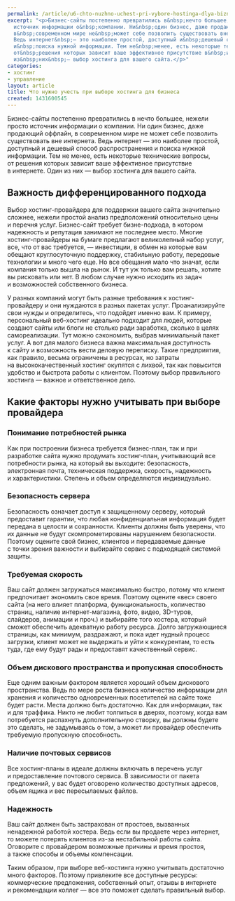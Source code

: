 ```yaml
---
permalink: /article/u6-chto-nuzhno-uchest-pri-vybore-hostinga-dlya-biznesa
excerpt: "<p>Бизнес-сайты постепенно превратились в&nbsp;нечто большее, нежели просто
  источник информации о&nbsp;компании. Ни&nbsp;один бизнес, даже продающий оффлайн,
  в&nbsp;современном мире не&nbsp;может себе позволить существовать вне интернета.
  Ведь интернет&nbsp;— это наиболее простой, доступный и&nbsp;дешевый способ распространения
  и&nbsp;поиска нужной информации. Тем не&nbsp;менее, есть некоторые технические вопросы,
  от&nbsp;решения которых зависит ваше эффективное присутствие в&nbsp;интернете. Один
  из&nbsp;них&nbsp;— выбор хостинга для вашего сайта.</p>"
categories:
- хостинг
- управление
layout: article
title: Что нужно учесть при выборе хостинга для бизнеса
created: 1431600545
---
```

<p>Бизнес-сайты постепенно превратились в&nbsp;нечто большее, нежели просто источник информации о&nbsp;компании. Ни&nbsp;один бизнес, даже продающий оффлайн, в&nbsp;современном мире не&nbsp;может себе позволить существовать вне интернета. Ведь интернет&nbsp;— это наиболее простой, доступный и&nbsp;дешевый способ распространения и&nbsp;поиска нужной информации. Тем не&nbsp;менее, есть некоторые технические вопросы, от&nbsp;решения которых зависит ваше эффективное присутствие в&nbsp;интернете. Один из&nbsp;них&nbsp;— выбор хостинга для вашего сайта.</p>
<h2>Важность дифференцированного подхода </h2>
<p>Выбор хостинг-провайдера для поддержки вашего сайта значительно сложнее, нежели простой анализ предположений относительно цены и&nbsp;перечня услуг. Бизнес-сайт требует бизне-подхода, в&nbsp;котором надежность и&nbsp;репутация занимают не&nbsp;последнее место. Многие хостинг-провайдеры на&nbsp;бумаге предлагают великолепный набор услуг, все, что от&nbsp;вас требуется,&nbsp;— инвестиции, в&nbsp;обмен на&nbsp;которые вам обещают круглосуточную поддержку, стабильную работу, передовые технологии и&nbsp;много чего еще. Но&nbsp;все обещания мало что значат, если компания только вышла на&nbsp;рынок. И&nbsp;тут уж&nbsp;только вам решать, хотите вы&nbsp;рисковать или нет. В&nbsp;любом случае нужно исходить из&nbsp;задач и&nbsp;возможностей собственного бизнеса. </p>
<p>У&nbsp;разных компаний могут быть разные требования к&nbsp;хостинг-провайдеру и&nbsp;они нуждаются в&nbsp;разных пакетах услуг. Проанализируйте свои нужды и&nbsp;определитесь, что подойдет именно вам. К&nbsp;примеру, персональный веб-хостинг идеально подходит для людей, которые создают сайты или блоги не&nbsp;столько ради заработка, сколько в&nbsp;целях самореализации. Тут можно сэкономить, выбрав минимальный пакет услуг. А&nbsp;вот для малого бизнеса важна максимальная доступность к&nbsp;сайту и&nbsp;возможность вести деловую переписку. Такие предприятия, как правило, весьма ограничены в&nbsp;ресурсах, но&nbsp;затраты на&nbsp;высококачественный хостинг окупятся с&nbsp;лихвой, так как повысится удобство и&nbsp;быстрота работы с&nbsp;клиентом. Поэтому выбор правильного хостинга&nbsp;— важное и&nbsp;ответственное дело.</p>
<h2>Какие факторы нужно учитывать при выборе провайдера</h2>
<h3>Понимание потребностей рынка</h3>
<p>Как при построении бизнеса требуется бизнес-план, так и&nbsp;при разработке сайта нужно продумать хостинг-план, учитывающий все потребности рынка, на&nbsp;который вы&nbsp;выходите: безопасность, электронная почта, техническая поддержка, скорость, надежность и&nbsp;характеристики. Степень и&nbsp;объем определяются индивидуально.</p>
<h3>Безопасность сервера</h3>
<p>Безопасность означает доступ к&nbsp;защищенному серверу, который предоставит гарантии, что любая конфиденциальная информация будет передана в&nbsp;целости и&nbsp;сохранности. Клиенты должны быть уверены, что их&nbsp;данные не&nbsp;будут скомпрометированы нарушением безопасности. Поэтому оцените свой бизнес, клиентов и&nbsp;передаваемые данные с&nbsp;точки зрения важности и&nbsp;выбирайте сервис с&nbsp;подходящей системой защиты.</p>
<h3>Требуемая скорость</h3>
<p>Ваш сайт должен загружаться максимально быстро, потому что клиент предпочитает экономить свое время. Поэтому оцените «вес» своего сайта (на&nbsp;него влияет платформа, функциональность, количество страниц, наличие интернет-магазина, фото, видео, 3D-туров, слайдеров, анимации и&nbsp;проч.) и&nbsp;выбирайте того хостера, который сможет обеспечить адекватную работу ресурса. Долго загружающиеся страницы, как минимум, раздражают, и&nbsp;пока идет нудный процесс загрузки, клиент может не&nbsp;выдержать и&nbsp;уйти к&nbsp;конкурентам, то&nbsp;есть туда, где ему будут рады и&nbsp;предоставят качественный сервис. </p>
<h3>Объем дискового пространства и&nbsp;пропускная способность</h3>
<p>Еще одним важным фактором является хороший объем дискового пространства. Ведь по&nbsp;мере роста бизнеса количество информации для хранения и&nbsp;количество одновременных посетителей на&nbsp;сайте тоже будет расти. Места должно быть достаточно. Как для информации, так и&nbsp;для траффика. Никто не&nbsp;любит толпиться в&nbsp;дверях, поэтому, когда вам потребуется распахнуть дополнительную створку, вы&nbsp;должны будете это сделать, не&nbsp;задумываясь о&nbsp;том, а&nbsp;может&nbsp;ли провайдер обеспечить требуемую пропускную способность.</p>
<h3>Наличие почтовых сервисов</h3>
<p>Все хостинг-планы в&nbsp;идеале должны включать в&nbsp;перечень услуг и&nbsp;предоставление почтового сервиса. В&nbsp;зависимости от&nbsp;пакета предложений, у&nbsp;вас будет оговорено количество доступных адресов, объем ящика и&nbsp;вес пересылаемых файлов.</p>
<h3>Надежность</h3>
<p>Ваш сайт должен быть застрахован от&nbsp;простоев, вызванных ненадежной работой хостера. Ведь если вы&nbsp;продаете через интернет, то&nbsp;можете потерять клиентов из-за нестабильной работы сайта. Оговорите с&nbsp;провайдером возможные причины и&nbsp;время простоя, а&nbsp;также способы и&nbsp;объемы компенсации.</p>
<p>Таким образом, при выборе веб-хостинга нужно учитывать достаточно много факторов. Поэтому привлеките все доступные ресурсы: коммерческие предложения, собственный опыт, отзывы в&nbsp;интернете и&nbsp;рекомендации коллег&nbsp;— все это поможет сделать правильный выбор.</p>

